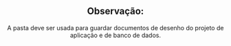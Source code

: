 <h2 align="center">Observação:</h2>
<p align="center">A pasta deve ser usada para guardar documentos de desenho do projeto de aplicação e de banco de dados.</p>
